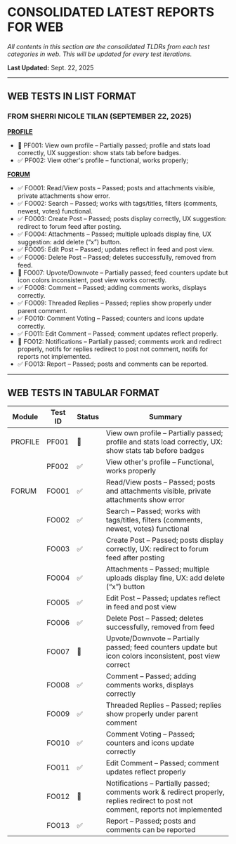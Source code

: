 # CONSOLIDATED LATEST REPORTS FOR WEB

_All contents in this section are the consolidated TLDRs from each test categories in web. This will be updated for every test iterations._

**Last Updated:** Sept. 22, 2025

---

## WEB TESTS IN LIST FORMAT

### FROM SHERRI NICOLE TILAN (SEPTEMBER 22, 2025)

[**PROFILE**](https://github.com/Tsherii/quickease_2.0-reports/blob/main/profile/sept-20-25.md)

- 🚧 PF001: View own profile – Partially passed; profile and stats load correctly, UX suggestion: show stats tab before badges.
- ✅ PF002: View other's profile – functional, works properly;

[**FORUM**](https://github.com/Tsherii/quickease_2.0-reports/blob/main/forums/sept-22-25.md)

- ✅ FO001: Read/View posts – Passed; posts and attachments visible, private attachments show error.
- ✅ FO002: Search – Passed; works with tags/titles, filters (comments, newest, votes) functional.
- ✅ FO003: Create Post – Passed; posts display correctly, UX suggestion: redirect to forum feed after posting.
- ✅ FO004: Attachments – Passed; multiple uploads display fine, UX suggestion: add delete (“x”) button.
- ✅ FO005: Edit Post – Passed; updates reflect in feed and post view.
- ✅ FO006: Delete Post – Passed; deletes successfully, removed from feed.
- 🚧 FO007: Upvote/Downvote – Partially passed; feed counters update but icon colors inconsistent, post view works correctly.
- ✅ FO008: Comment – Passed; adding comments works, displays correctly.
- ✅ FO009: Threaded Replies – Passed; replies show properly under parent comment.
- ✅ FO010: Comment Voting – Passed; counters and icons update correctly.
- ✅ FO011: Edit Comment – Passed; comment updates reflect properly.
- 🚧 FO012: Notifications – Partially passed; comments work and redirect properly, notifs for replies redirect to post not comment, notifs for reports not implemented.
- ✅ FO013: Report – Passed; posts and comments can be reported.

---

## WEB TESTS IN TABULAR FORMAT

| Module  | Test ID | Status | Summary                                                                                                                            |
| ------- | ------- | ------ | ---------------------------------------------------------------------------------------------------------------------------------- |
| PROFILE | PF001   | 🚧     | View own profile – Partially passed; profile and stats load correctly, UX: show stats tab before badges                            |
|         | PF002   | ✅     | View other's profile – Functional, works properly                                                                                  |
| FORUM   | FO001   | ✅     | Read/View posts – Passed; posts and attachments visible, private attachments show error                                            |
|         | FO002   | ✅     | Search – Passed; works with tags/titles, filters (comments, newest, votes) functional                                              |
|         | FO003   | ✅     | Create Post – Passed; posts display correctly, UX: redirect to forum feed after posting                                            |
|         | FO004   | ✅     | Attachments – Passed; multiple uploads display fine, UX: add delete (“x”) button                                                   |
|         | FO005   | ✅     | Edit Post – Passed; updates reflect in feed and post view                                                                          |
|         | FO006   | ✅     | Delete Post – Passed; deletes successfully, removed from feed                                                                      |
|         | FO007   | 🚧     | Upvote/Downvote – Partially passed; feed counters update but icon colors inconsistent, post view correct                           |
|         | FO008   | ✅     | Comment – Passed; adding comments works, displays correctly                                                                        |
|         | FO009   | ✅     | Threaded Replies – Passed; replies show properly under parent comment                                                              |
|         | FO010   | ✅     | Comment Voting – Passed; counters and icons update correctly                                                                       |
|         | FO011   | ✅     | Edit Comment – Passed; comment updates reflect properly                                                                            |
|         | FO012   | 🚧     | Notifications – Partially passed; comments work & redirect properly, replies redirect to post not comment, reports not implemented |
|         | FO013   | ✅     | Report – Passed; posts and comments can be reported                                                                                |
